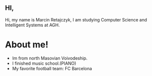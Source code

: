 ## HI,

Hi, my name is Marcin Retajczyk, I am studying Computer Science and Intelligent Systems at AGH.

# About me!

  - Im from north Masovian Voivodeship.
  - I finished music school.(PIANO)
  - My favorite football team: FC Barcelona
